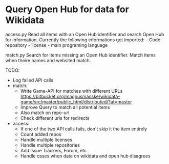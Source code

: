 Query Open Hub for data for Wikidata
====================================

access.py
    Read all items with an Open Hub identifier and search Open Hub for information.
    Currently the following informations get imported:
     - Code repository
     - license
     - main programing language

match.py
    Search for items missing an Open Hub identifier. Match items when theire
    names and websited match.

TODO:
 - Log failed API calls
 - match:
     - Write Game-API for matches with different URLs https://bitbucket.org/magnusmanske/wikidata-game/src/master/public_html/distributed/?at=master
     - Improve Query to match all potential items
     - Also match on repo-url
     - Check different urls for redirects
 - access:
     - If one of the two API calls fails, don't skip it the item entirely
     - Count added repos
     - Handle multiple licenses
     - Handle multiple repositories
     - Add Issue Trackers, Forum, etc.
     - Handle cases when data on wikidata and open hub disagrees


